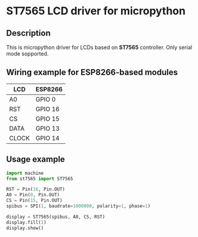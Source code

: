 ST7565 LCD driver for micropython
=================================

Description
-----------
This is micropython driver for LCDs based on **ST7565** controller.
Only serial mode sopported.

Wiring example for ESP8266-based modules
----------------------------------------

|LCD | ESP8266|
|----|--------|
|A0  | GPIO 0 |
|RST | GPIO 16|
|CS  | GPIO 15|
|DATA| GPIO 13|
|CLOCK| GPIO 14|

Usage example
-------------
```python
import machine
from st7565 import ST7565

RST = Pin(16, Pin.OUT)
A0 = Pin(0, Pin.OUT)
CS = Pin(15, Pin.OUT)
spibus = SPI(1, baudrate=1000000, polarity=1, phase=1)

display = ST7565(spibus, A0, CS, RST)
display.fill(1)
display.show()
```
